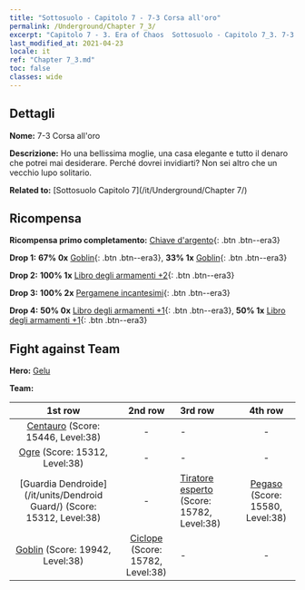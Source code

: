 ```yaml
---
title: "Sottosuolo - Capitolo 7 - 7-3 Corsa all'oro"
permalink: /Underground/Chapter 7_3/
excerpt: "Capitolo 7 - 3. Era of Chaos  Sottosuolo - Capitolo 7_3. 7-3 Corsa all'oro"
last_modified_at: 2021-04-23
locale: it
ref: "Chapter 7_3.md"
toc: false
classes: wide
---
```


## Dettagli

 **Nome:** 7-3 Corsa all'oro

 **Descrizione:** Ho una bellissima moglie, una casa elegante e tutto il denaro che potrei mai desiderare. Perché dovrei invidiarti? Non sei altro che un vecchio lupo solitario.

 **Related to:** [Sottosuolo Capitolo 7](/it/Underground/Chapter 7/)

## Ricompensa

 **Ricompensa primo completamento:** [Chiave d'argento](/ItemsIT/con_693/){: .btn .btn--era3}

 **Drop 1:** **67% 0x** [Goblin](/ItemsIT/unt_217/){: .btn .btn--era3}, **33% 1x** [Goblin](/ItemsIT/unt_217/){: .btn .btn--era3}

 **Drop 2:** **100% 1x** [Libro degli armamenti +2](/ItemsIT/mat_32/){: .btn .btn--era3}

 **Drop 3:** **100% 2x** [Pergamene incantesimi](/ItemsIT/con_694/){: .btn .btn--era3}

 **Drop 4:** **50% 0x** [Libro degli armamenti +1](/ItemsIT/mat_25/){: .btn .btn--era3}, **50% 1x** [Libro degli armamenti +1](/ItemsIT/mat_25/){: .btn .btn--era3}


## Fight against Team
 **Hero:** [Gelu](/it/heroes/Gelu/)

 **Team:**


  | 1st row | 2nd row | 3rd row | 4th row |
  |:----:|:----:|:----|:----:|
  | [Centauro](/it/units/Centaur/) (Score: 15446, Level:38)  | - | - | - |
  | [Ogre](/it/units/Ogre/) (Score: 15312, Level:38)  | - | - | - |
  | [Guardia Dendroide](/it/units/Dendroid Guard/) (Score: 15312, Level:38)  | - | [Tiratore esperto](/it/units/Sharpshooter/) (Score: 15782, Level:38)  | [Pegaso](/it/units/Pegasus/) (Score: 15580, Level:38)  |
  | [Goblin](/it/units/Goblin/) (Score: 19942, Level:38)  | [Ciclope](/it/units/Cyclops/) (Score: 15782, Level:38)  | - | - |


